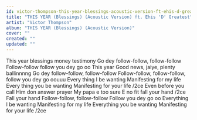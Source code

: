 ```yaml
---
id: victor-thompson-this-year-blessings-acoustic-version-ft-ehis-d-greatest
title: "THIS YEAR (Blessings) (Acoustic Version) ft. Ehis 'D' Greatest"
artist: "Victor Thompson"
album: "THIS YEAR (Blessings) (Acoustic Version)"
cover: ""
created: ""
updated: ""
---
```


This year blessings money testimony
Go dey follow-follow, follow-follow
Follow-follow follow you dey go oo
This year Good news, jaiye, plenty ballinnnng
Go dey follow-follow, follow-follow
Follow-follow, follow-follow, follow you dey go oouuu
Every thing I be wanting
Manifesting for my life
Every thing you be wanting
Manifesting for your life /2ce
Even before you call
Him don answer prayer
My papa e too sure
E no fit fall your hand /2ce
Fall your hand
Follow-follow, follow-follow
Follow you dey go oo
Everything I be wanting
Manifesting for my life
Everything you be wanting
Manifesting for your life /2ce